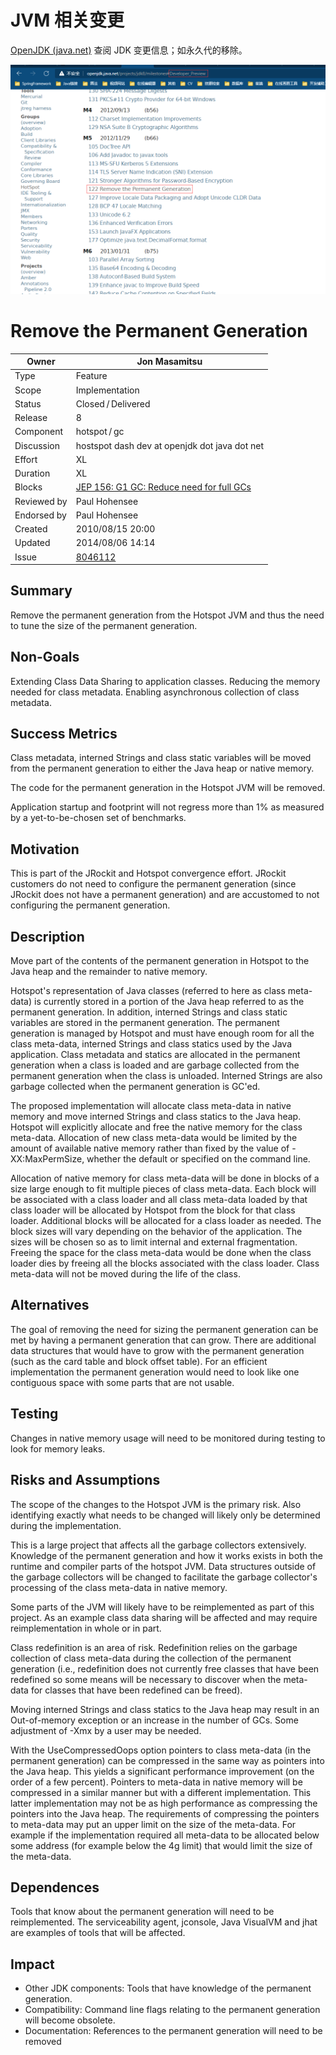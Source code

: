 # JVM 相关变更

[OpenJDK (java.net)](http://openjdk.java.net/) 查阅 JDK 变更信息；如永久代的移除。

<img src="jvm_image/image-20211103172035745.png">

# Remove the Permanent Generation

| Owner       | Jon Masamitsu                                                |
| ----------- | ------------------------------------------------------------ |
| Type        | Feature                                                      |
| Scope       | Implementation                                               |
| Status      | Closed / Delivered                                           |
| Release     | 8                                                            |
| Component   | hotspot / gc                                                 |
| Discussion  | hostspot dash dev at openjdk dot java dot net                |
| Effort      | XL                                                           |
| Duration    | XL                                                           |
| Blocks      | [JEP 156: G1 GC: Reduce need for full GCs](http://openjdk.java.net/jeps/156) |
| Reviewed by | Paul Hohensee                                                |
| Endorsed by | Paul Hohensee                                                |
| Created     | 2010/08/15 20:00                                             |
| Updated     | 2014/08/06 14:14                                             |
| Issue       | [8046112](https://bugs.openjdk.java.net/browse/JDK-8046112)  |

## Summary

Remove the permanent generation from the Hotspot JVM and thus the need to tune the size of the permanent generation.

## Non-Goals

Extending Class Data Sharing to application classes. Reducing the memory needed for class metadata. Enabling asynchronous collection of class metadata.

## Success Metrics

Class metadata, interned Strings and class static variables will be moved from the permanent generation to either the Java heap or native memory.

The code for the permanent generation in the Hotspot JVM will be removed.

Application startup and footprint will not regress more than 1% as measured by a yet-to-be-chosen set of benchmarks.

## Motivation

This is part of the JRockit and Hotspot convergence effort. JRockit customers do not need to configure the permanent generation (since JRockit does not have a permanent generation) and are accustomed to not configuring the permanent generation.

## Description

Move part of the contents of the permanent generation in Hotspot to the Java heap and the remainder to native memory.

Hotspot's representation of Java classes (referred to here as class meta-data) is currently stored in a portion of the Java heap referred to as the permanent generation. In addition, interned Strings and class static variables are stored in the permanent generation. The permanent generation is managed by Hotspot and must have enough room for all the class meta-data, interned Strings and class statics used by the Java application. Class metadata and statics are allocated in the permanent generation when a class is loaded and are garbage collected from the permanent generation when the class is unloaded. Interned Strings are also garbage collected when the permanent generation is GC'ed.

The proposed implementation will allocate class meta-data in native memory and move interned Strings and class statics to the Java heap. Hotspot will explicitly allocate and free the native memory for the class meta-data. Allocation of new class meta-data would be limited by the amount of available native memory rather than fixed by the value of -XX:MaxPermSize, whether the default or specified on the command line.

Allocation of native memory for class meta-data will be done in blocks of a size large enough to fit multiple pieces of class meta-data. Each block will be associated with a class loader and all class meta-data loaded by that class loader will be allocated by Hotspot from the block for that class loader. Additional blocks will be allocated for a class loader as needed. The block sizes will vary depending on the behavior of the application. The sizes will be chosen so as to limit internal and external fragmentation. Freeing the space for the class meta-data would be done when the class loader dies by freeing all the blocks associated with the class loader. Class meta-data will not be moved during the life of the class.

## Alternatives

The goal of removing the need for sizing the permanent generation can be met by having a permanent generation that can grow. There are additional data structures that would have to grow with the permanent generation (such as the card table and block offset table). For an efficient implementation the permanent generation would need to look like one contiguous space with some parts that are not usable.

## Testing

Changes in native memory usage will need to be monitored during testing to look for memory leaks.

## Risks and Assumptions

The scope of the changes to the Hotspot JVM is the primary risk. Also identifying exactly what needs to be changed will likely only be determined during the implementation.

This is a large project that affects all the garbage collectors extensively. Knowledge of the permanent generation and how it works exists in both the runtime and compiler parts of the hotspot JVM. Data structures outside of the garbage collectors will be changed to facilitate the garbage collector's processing of the class meta-data in native memory.

Some parts of the JVM will likely have to be reimplemented as part of this project. As an example class data sharing will be affected and may require reimplementation in whole or in part.

Class redefinition is an area of risk. Redefinition relies on the garbage collection of class meta-data during the collection of the permanent generation (i.e., redefinition does not currently free classes that have been redefined so some means will be necessary to discover when the meta-data for classes that have been redefined can be freed).

Moving interned Strings and class statics to the Java heap may result in an Out-of-memory exception or an increase in the number of GCs. Some adjustment of -Xmx by a user may be needed.

With the UseCompressedOops option pointers to class meta-data (in the permanent generation) can be compressed in the same way as pointers into the Java heap. This yields a significant performance improvement (on the order of a few percent). Pointers to meta-data in native memory will be compressed in a similar manner but with a different implementation. This latter implementation may not be as high performance as compressing the pointers into the Java heap. The requirements of compressing the pointers to meta-data may put an upper limit on the size of the meta-data. For example if the implementation required all meta-data to be allocated below some address (for example below the 4g limit) that would limit the size of the meta-data.

## Dependences

Tools that know about the permanent generation will need to be reimplemented. The serviceability agent, jconsole, Java VisualVM and jhat are examples of tools that will be affected.

## Impact

- Other JDK components: Tools that have knowledge of the permanent generation.
- Compatibility: Command line flags relating to the permanent generation will become obsolete.
- Documentation: References to the permanent generation will need to be removed